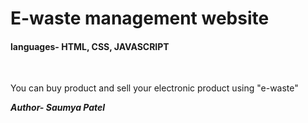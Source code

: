 <h1>E-waste management website</h1> 
<h4>languages- HTML, CSS, JAVASCRIPT</h4>
<br>
<p> You can buy product and sell your electronic product using "e-waste"</p>

 <b><i> Author- Saumya Patel </i></b>
 
